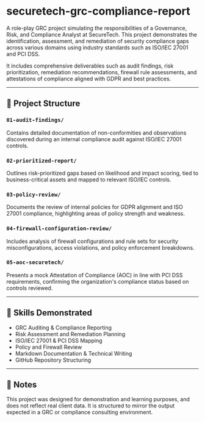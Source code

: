 # securetech-grc-compliance-report

A role-play GRC project simulating the responsibilities of a Governance, Risk, and Compliance Analyst at SecureTech. This project demonstrates the identification, assessment, and remediation of security compliance gaps across various domains using industry standards such as ISO/IEC 27001 and PCI DSS.

It includes comprehensive deliverables such as audit findings, risk prioritization, remediation recommendations, firewall rule assessments, and attestations of compliance aligned with GDPR and best practices.

---

## 📁 Project Structure

### `01-audit-findings/`
Contains detailed documentation of non-conformities and observations discovered during an internal compliance audit against ISO/IEC 27001 controls.

### `02-prioritized-report/`
Outlines risk-prioritized gaps based on likelihood and impact scoring, tied to business-critical assets and mapped to relevant ISO/IEC controls.

### `03-policy-review/`
Documents the review of internal policies for GDPR alignment and ISO 27001 compliance, highlighting areas of policy strength and weakness.

### `04-firewall-configuration-review/`
Includes analysis of firewall configurations and rule sets for security misconfigurations, access violations, and policy enforcement breakdowns.

### `05-aoc-securetech/`
Presents a mock Attestation of Compliance (AOC) in line with PCI DSS requirements, confirming the organization's compliance status based on controls reviewed.

---

## 🔧 Skills Demonstrated

- GRC Auditing & Compliance Reporting  
- Risk Assessment and Remediation Planning  
- ISO/IEC 27001 & PCI DSS Mapping  
- Policy and Firewall Review  
- Markdown Documentation & Technical Writing  
- GitHub Repository Structuring

---

## 📌 Notes

This project was designed for demonstration and learning purposes, and does not reflect real client data. It is structured to mirror the output expected in a GRC or compliance consulting environment.
